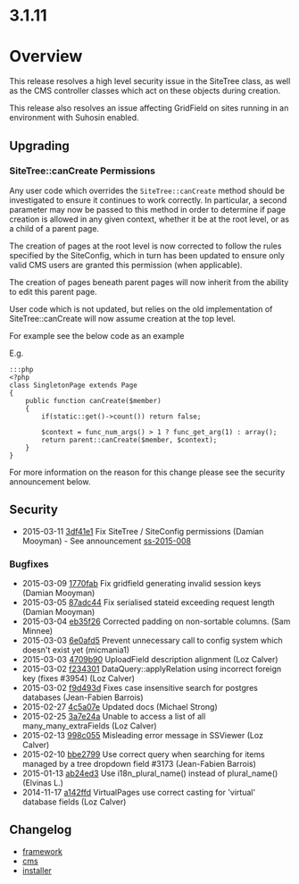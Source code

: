 # 3.1.11

# Overview

This release resolves a high level security issue in the SiteTree class, as well as 
the CMS controller classes which act on these objects during creation.

This release also resolves an issue affecting GridField on sites running in
an environment with Suhosin enabled.

## Upgrading

### SiteTree::canCreate Permissions

Any user code which overrides the `SiteTree::canCreate` method should be investigated to
ensure it continues to work correctly. In particular, a second parameter may now be passed
to this method in order to determine if page creation is allowed in any given context, whether
it be at the root level, or as a child of a parent page.

The creation of pages at the root level is now corrected to follow the rules specified 
by the SiteConfig, which in turn has been updated to ensure only valid CMS users are
granted this permission (when applicable).

The creation of pages beneath parent pages will now inherit from the ability to edit
this parent page.

User code which is not updated, but relies on the old implementation of SiteTree::canCreate will
now assume creation at the top level.

For example see the below code as an example

E.g.

	:::php
	<?php
	class SingletonPage extends Page 
	{
		public function canCreate($member) 
		{
			if(static::get()->count()) return false;
			
			$context = func_num_args() > 1 ? func_get_arg(1) : array();
			return parent::canCreate($member, $context);
		}
	}

For more information on the reason for this change please see the security announcement below.

## Security

 * 2015-03-11 [3df41e1](https://github.com/silverstripe/silverstripe-cms/commit/3df41e1) Fix SiteTree / SiteConfig permissions (Damian Mooyman) - See announcement [ss-2015-008](http://www.silverstripe.org/software/download/security-releases/ss-2015-008-sitetree-creation-permission-vulnerability)

### Bugfixes
 
 * 2015-03-09 [1770fab](https://github.com/silverstripe/sapphire/commit/1770fab) Fix gridfield generating invalid session keys (Damian Mooyman)
 * 2015-03-05 [87adc44](https://github.com/silverstripe/sapphire/commit/87adc44) Fix serialised stateid exceeding request length (Damian Mooyman)
 * 2015-03-04 [eb35f26](https://github.com/silverstripe/sapphire/commit/eb35f26) Corrected padding on non-sortable columns. (Sam Minnee)
 * 2015-03-03 [6e0afd5](https://github.com/silverstripe/sapphire/commit/6e0afd5) Prevent unnecessary call to config system which doesn't exist yet (micmania1)
 * 2015-03-03 [4709b90](https://github.com/silverstripe/sapphire/commit/4709b90) UploadField description alignment (Loz Calver)
 * 2015-03-02 [f234301](https://github.com/silverstripe/sapphire/commit/f234301) DataQuery::applyRelation using incorrect foreign key (fixes #3954) (Loz Calver)
 * 2015-03-02 [f9d493d](https://github.com/silverstripe/sapphire/commit/f9d493d) Fixes case insensitive search for postgres databases (Jean-Fabien Barrois)
 * 2015-02-27 [4c5a07e](https://github.com/silverstripe/sapphire/commit/4c5a07e) Updated docs (Michael Strong)
 * 2015-02-25 [3a7e24a](https://github.com/silverstripe/sapphire/commit/3a7e24a) Unable to access a list of all many_many_extraFields (Loz Calver)
 * 2015-02-13 [998c055](https://github.com/silverstripe/sapphire/commit/998c055) Misleading error message in SSViewer (Loz Calver)
 * 2015-02-10 [bbe2799](https://github.com/silverstripe/sapphire/commit/bbe2799) Use correct query when searching for items managed by a tree dropdown field #3173 (Jean-Fabien Barrois)
 * 2015-01-13 [ab24ed3](https://github.com/silverstripe/sapphire/commit/ab24ed3) Use i18n_plural_name() instead of plural_name() (Elvinas L.)
 * 2014-11-17 [a142ffd](https://github.com/silverstripe/silverstripe-cms/commit/a142ffd) VirtualPages use correct casting for 'virtual' database fields (Loz Calver)

## Changelog

 * [framework](https://github.com/silverstripe/silverstripe-framework/releases/tag/3.1.11)
 * [cms](https://github.com/silverstripe/silverstripe-cms/releases/tag/3.1.11)
 * [installer](https://github.com/silverstripe/silverstripe-installer/releases/tag/3.1.11)
